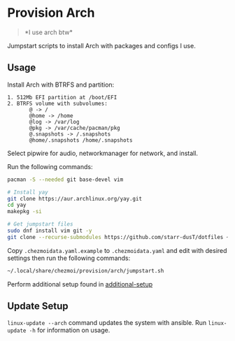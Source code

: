 # Provision Arch 
> \*I use arch btw\*

Jumpstart scripts to install Arch with packages and configs I use.

## Usage

Install Arch with BTRFS and partition:

```
1. 512Mb EFI partition at /boot/EFI
2. BTRFS volume with subvolumes: 
       @ -> /
       @home -> /home
       @log -> /var/log
       @pkg -> /var/cache/pacman/pkg
       @.snapshots -> /.snapshots
       @home/.snapshots /home/.snapshots
```

Select pipwire for audio, networkmanager for network, and install.

Run the following commands:

```bash
pacman -S --needed git base-devel vim

# Install yay
git clone https://aur.archlinux.org/yay.git
cd yay
makepkg -si

# Get jumpstart files
sudo dnf install vim git -y
git clone --recurse-submodules https://github.com/starr-dusT/dotfiles ~/.local/share/chezmoi 
```

Copy `.chezmoidata.yaml.example` to `.chezmoidata.yaml` and edit with desired settings then run the following commands:

```bash
~/.local/share/chezmoi/provision/arch/jumpstart.sh
```

Perform additional setup found in [additional-setup](additional-setup.md)

## Update Setup

`linux-update --arch` command updates the system with ansible. Run `linux-update -h` for information on usage.
